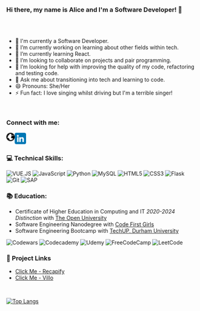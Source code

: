 ### Hi there, my name is Alice and I'm a Software Developer! 👋


<br>
<br>

- 💃 I'm currently a Software Developer.
- 🔭 I’m currently working on learning about other fields within tech.
- 🌱 I’m currently learning React.
- 👯 I’m looking to collaborate on projects and pair programming.
- 🤔 I’m looking for help with improving the quality of my code, refactoring and testing code.
- 💬 Ask me about transitioning into tech and learning to code.
- 😄 Pronouns: She/Her
- ⚡ Fun fact: I love singing whilst driving but I'm a terrible singer!
<br>

### Connect with me: 
<a href="https://www.linkedin.com/in/amartinarias/">
<img src="images\linkedin.png" alt="LinkedIn Icon"
width="30px" height="height">
</a>
<a href="https://www.amartinarias.com">
<img align="left" alt="globe" width="22px" src="https://raw.githubusercontent.com/iconic/open-iconic/master/svg/globe.svg" /></a>
<br>

### 💻 Technical Skills:
![VUE.JS](https://img.shields.io/badge/Vue.js-35495E?style=for-the-badge&logo=vue.js&logoColor=4FC08D) ![JavaScript](https://img.shields.io/badge/javascript-%23323330.svg?style=for-the-badge&logo=javascript&logoColor=%23F7DF1E) ![Python](https://img.shields.io/badge/python-3670A0?style=for-the-badge&logo=python&logoColor=ffdd54) ![MySQL](https://img.shields.io/badge/MySQL-00000F?style=for-the-badge&logo=mysql&logoColor=white) ![HTML5](https://img.shields.io/badge/html5-%23E34F26.svg?style=for-the-badge&logo=html5&logoColor=white) ![CSS3](https://img.shields.io/badge/css3-%231572B6.svg?style=for-the-badge&logo=css3&logoColor=white) ![Flask](https://img.shields.io/badge/Flask-000000?style=for-the-badge&logo=flask&logoColor=white) ![Git](https://img.shields.io/badge/git-%23F05033.svg?style=for-the-badge&logo=git&logoColor=white) ![SAP](https://img.shields.io/badge/SAP-0FAAFF?style=for-the-badge&logo=sap&logoColor=white)
<br>

### 📚 Education:
- Certificate of Higher Education in Computing and IT _2020-2024 Distinction_ with [The Open University](https://www.open.ac.uk/)
- Software Engineering Nanodegree with [Code First Girls](https://codefirstgirls.org.uk/courses/nanodegree/)
- Software Engineering Bootcamp with [TechUP, Durham University](https://techupwomen.org/)

![Codewars](https://img.shields.io/badge/Codewars-B1361E?style=for-the-badge&logo=codewars&logoColor=grey) ![Codecademy](https://img.shields.io/badge/Codecademy-FFF0E5?style=for-the-badge&logo=codecademy&logoColor=1F243A) 
![Udemy](https://img.shields.io/badge/Udemy-A435F0?style=for-the-badge&logo=Udemy&logoColor=white) ![FreeCodeCamp](https://img.shields.io/badge/Freecodecamp-%23123.svg?&style=for-the-badge&logo=freecodecamp&logoColor=green) ![LeetCode](https://img.shields.io/badge/-LeetCode-FFA116?style=for-the-badge&logo=LeetCode&logoColor=black)
<br>

###  📐 Project Links

-  [Click Me - Recapify](https://github.com/recapify) 
-  [Click Me - Villo](https://github.com/Villo-Design) 

<br>

[![Top Langs](https://github-readme-stats.vercel.app/api/top-langs/?username=amartinarias&layout=compact)](https://github.com/amartinarias)
